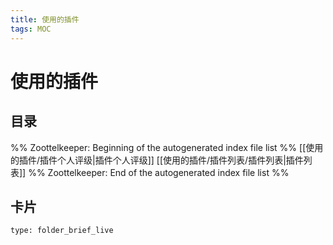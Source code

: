 ```yaml
---
title: 使用的插件
tags: MOC
---
```

# 使用的插件

## 目录



%% Zoottelkeeper: Beginning of the autogenerated index file list  %%
 [[使用的插件/插件个人评级|插件个人评级]]
 [[使用的插件/插件列表/插件列表|插件列表]]
%% Zoottelkeeper: End of the autogenerated index file list  %%












## 卡片

```ccard
type: folder_brief_live
```



















